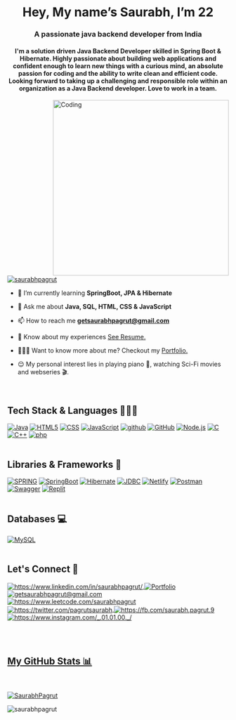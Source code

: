 <!----------------------------------- Home Section ------------------------------------>

<!-- <a href="https://github.com/SaurabhPagrut"><img src="https://media.giphy.com/media/fekO5nGSrl3RJ885ch/giphy.gif" width="100%"></a> -->
<h1 align="center">Hey, My name’s Saurabh, I’m 22</h1>
<h3 align="center">A passionate java backend developer from India</h3>


<!----------------------------------- About Section ------------------------------------>

<h4 align="center">I'm a solution driven Java Backend Developer skilled in Spring Boot & Hibernate. Highly passionate about building web applications and confident enough to learn new things with a curious mind, an absolute passion for coding and the ability to write clean and efficient code. Looking forward to taking up a challenging and responsible role within an organization as a Java Backend developer. Love to work in a team.</h4>
<a href="#"><img align="right" alt="Coding" width="400" src="https://miro.medium.com/max/680/1*IRGHmiGsa16stedQvIaZfw.gif" alter"Coder"></a>
<p align="left"> <a href="#"><img src="https://komarev.com/ghpvc/?username=saurabhpagrut&label=Profile%20views&color=0e75b6&style=flat" alt="saurabhpagrut" /></a> </p>

- 🌱 I’m currently learning **SpringBoot, JPA & Hibernate**

- 💬 Ask me about **Java, SQL, HTML, CSS & JavaScript**

- 📫 How to reach me **getsaurabhpagrut@gmail.com**

- 📄 Know about my experiences [See Resume.](https://drive.google.com/file/d/1WGA5_ymja5ZCSkqb7me2hJu4HKeDQEfx/view?usp=sharing)

- 👨🏻‍🔧 Want to know more about me? Checkout my [Portfolio.](https://saurabh-pagrut-portfolio.netlify.app/)

- 😌 My personal interest lies in playing piano 🎹, watching Sci-Fi movies and webseries 🎬.

<br>


<!----------------------------------- Tech Stack Section ------------------------------------>

### <h2>Tech Stack & Languages 👨🏻‍💻</h2>
<a href="#" ><img src="https://img.shields.io/badge/Java-ED8B00?style=for-the-badge&logo=java&logoColor=white" alt="Java"/></a>
<a href="#" ><img src="https://img.shields.io/badge/HTML5-E34F26?style=for-the-badge&logo=html5&logoColor=white" alt="HTML5"/></a>
<a href="#" ><img src="https://img.shields.io/badge/CSS3-1572B6?style=for-the-badge&logo=css3&logoColor=white" alt="CSS"/></a>
<a href="#"><img src="https://img.shields.io/badge/JavaScript-323330?style=for-the-badge&logo=javascript&logoColor=F7DF1E" alt="JavaScript"/></a>
<a href="#"><img src="https://img.shields.io/badge/Git-100000?style=for-the-badge&logo=git&logoColor=white" alt="github" /></a>
<a href="#"><img src="https://img.shields.io/badge/GitHub-f44d27?style=for-the-badge&logo=github&logoColor=white" alt="GitHub"/></a>
<a href="#"><img src="https://img.shields.io/badge/node.js-black?style=for-the-badge&logo=node.js&logoColor=pink" alt="Node.js"/></a>
<a href="#"><img src="https://img.shields.io/badge/-pink?style=for-the-badge&logo=c&logoColor=black" alt="C"/></a>
<a href="#"><img src="https://img.shields.io/badge/C++-white?style=for-the-badge&logo=c++&logoColor=darkblue" alt="C++"/></a>
<a href="#"><img src="https://img.shields.io/badge/php-pink?style=for-the-badge&logo=php&logoColor=black" alt="php"/></a><br><br>


<!----------------------------------- Libraries & Frameworks Section ------------------------------------>

### <h2>Libraries & Frameworks 🚀</h2>
<a href="#" ><img src="https://img.shields.io/static/v1?style=for-the-badge&message=Spring&logo=spring&color=852100&label=" alt="SPRING"/></a>
<a href="#" ><img src="https://img.shields.io/static/v1?style=for-the-badge&message=SpringBoot&logo=springboot&color=00d09c&label=" alt="SpringBoot" /></a>
<a href="#" ><img src="https://img.shields.io/static/v1?style=for-the-badge&message=Hibernate&logo=hibernate&color=000030&label=" alt="Hibernate"/></a>
<a href="#"><img src="https://img.shields.io/static/v1?style=for-the-badge&message=JDBC&logo=JDBC&color=400030&label=" alt="JDBC"/></a>
<a href="#"><img src="https://img.shields.io/static/v1?style=for-the-badge&message=Netlify&logo=netlify&color=orange&label=" alt="Netlify"/></a>
<a href="#"><img src="https://img.shields.io/static/v1?style=for-the-badge&message=postman&logo=postman&color=black&label=" alt="Postman"/></a>
<a href="#"><img src="https://img.shields.io/static/v1?style=for-the-badge&message=Swagger&logo=Swagger&color=darkblue&label=" alt="Swagger"/></a>
<a href="#"><img src="https://img.shields.io/static/v1?style=for-the-badge&message=replit&logo=replit&color=black&label=" alt="Replit"/></a><br><br>


<!----------------------------------- Database Section ------------------------------------>

### <h2>Databases 💻</h2>
<a href="#"><img src="https://img.shields.io/badge/MySQL-00000F?style=for-the-badge&logo=mysql&logoColor=blue" alt="MySQL"/></a><br><br>

 
<!----------------------------------- Social Media Links Section ------------------------------------>

<h2>Let's Connect 📱</h2>


<p align="left">
    <a href="https://www.linkedin.com/in/saurabhpagrut/" target="_blank">
        <img align="center" src="https://img.shields.io/badge/LinkedIn-0077B5?style=for-the-badge&logo=linkedin&logoColor=white" alt="https://www.linkedin.com/in/saurabhpagrut/" />
    </a>
    <a href="http://saurabh-pagrut-portfolio.netlify.app/">
        <img align="center" src="https://img.shields.io/badge/Portfolio-18A303?style=for-the-badge&logo=ionic&logoColor=white" alt="Portfolio" />
    </a>
    <a title="getsaurabhpagrut@gmai.com" href="mailto:getsaurabhpagrut@gmai.com">
        <img align="center" src="https://img.shields.io/badge/Gmail-D14836?style=for-the-badge&logo=gmail&logoColor=white" alt="getsaurabhpagrut@gmail.com" />
    </a>
    </a>
    <a href="https://www.leetcode.com/saurabhpagrut">
        <img align="center" src="https://img.shields.io/badge/leetcode-black?style=for-the-badge&logo=leetcode&logoColor=yellow" alt="https://www.leetcode.com/saurabhpagrut" />
    </a>
    <a href="https://twitter.com/pagrutsaurabh">
        <img align="center" src="https://img.shields.io/badge/twitter-blue?style=for-the-badge&logo=twitter&logoColor=white" alt="https://twitter.com/pagrutsaurabh" />
    </a>
    <a href="https://fb.com/saurabh.pagrut.9">
        <img align="center" src="https://img.shields.io/badge/facebook-white?style=for-the-badge&logo=facebook&logoColor=blue" alt="https://fb.com/saurabh.pagrut.9" />
    </a>
    <a href="https://www.instagram.com/_.01.01.00._/">
        <img align="center" src="https://img.shields.io/badge/instagram-black?style=for-the-badge&logo=instagram&logoColor=darkpink" alt="https://www.instagram.com/_.01.01.00._/" />
    </a>
</p>

<br><br> 


<!----------------------------------- GitHub Statistics Section ------------------------------------>

<a href="#">
<h2>My GitHub Stats 📊</h2>
<br>
<p align="left"><img src="https://github-profile-trophy.vercel.app/?username=SaurabhPagrut&theme=dracula&column=6&margin-w=15&margin-h=50" alt="SaurabhPagrut" /></p>
<img align="left" src="https://github-readme-streak-stats.herokuapp.com/?user=saurabhpagrut&theme=radical" alt="saurabhpagrut"/>
<p></p></a> 
<!-- 
<img align="right" src="https://github-readme-stats.vercel.app/api?username=saurabhpagrut&show_icons=true&locale=en&theme=radical" alt="saurabhpagrut" width="47%"/><br><br><br><br><br><br><br><br><br><br>
<img align="left" src="https://github-readme-stats.vercel.app/api/top-langs?username=saurabhpagrut&show_icons=true&locale=en&theme=radical" alt="saurabhpagrut" width="29%"/>
<img align="right" src="https://activity-graph.herokuapp.com/graph?username=saurabhpagrut&bg_color=radical&area=true" width="65%"/>
<p></p></a>



--------------------------------- Footer Section ----------------------------------

<a href="#"><img src="https://raw.githubusercontent.com/Trilokia/Trilokia/379277808c61ef204768a61bbc5d25bc7798ccf1/bottom_header.svg" width="100%"></a> -->
